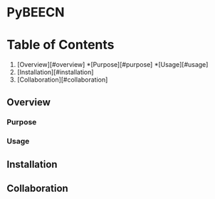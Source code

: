 # PyBEECN

# Table of Contents

1. [Overview][#overview]
    *[Purpose][#purpose]
    *[Usage][#usage]
2. [Installation][#installation]
3. [Collaboration][#collaboration]
## Overview

### Purpose

### Usage

## Installation

## Collaboration